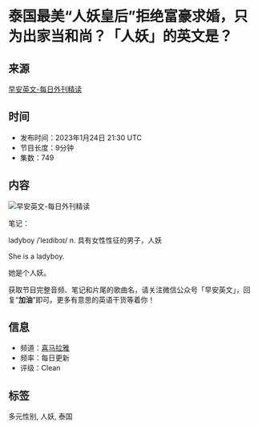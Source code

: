 # 泰国最美“人妖皇后”拒绝富豪求婚，只为出家当和尚？「人妖」的英文是？

## 来源
[早安英文-每日外刊精读](https://podcasts.apple.com/gb/podcast/%E6%97%A9%E5%AE%89%E8%8B%B1%E6%96%87-%E6%AF%8F%E6%97%A5%E5%A4%96%E5%88%8A%E7%B2%BE%E8%AF%8E/id1073522912)

## 时间
- 发布时间：2023年1月24日 21:30 UTC
- 节目长度：9分钟
- 集数：749

## 内容
![早安英文-每日外刊精读](/assets/artwork/1x1.gif)

笔记：

ladyboy /ˈleɪdibɔɪ/ n. 具有女性性征的男子，人妖

She is a ladyboy.

她是个人妖。

获取节目完整音频、笔记和片尾的歌曲名，请关注微信公众号「早安英文」，回复“**加油**”即可。更多有意思的英语干货等着你！

## 信息
- 频道：[喜马拉雅](https://podcasts.apple.com/gb/channel/%E5%96%9C%E9%A9%AC%E6%8B%89%E9%9B%85/id6442746608)
- 频率：每日更新
- 评级：Clean

## 标签
多元性别, 人妖, 泰国